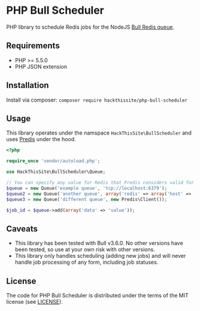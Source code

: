 # PHP Bull Scheduler
PHP library to schedule Redis jobs for the NodeJS [Bull Redis queue](https://github.com/OptimalBits/bull).

## Requirements
* PHP >= 5.5.0
* PHP JSON extension

## Installation
Install via composer:
`composer require hackthissite/php-bull-scheduler`

## Usage
This library operates under the namspace `HackThisSite\BullScheduler` and uses [Predis](https://github.com/nrk/predis) under the hood.
```php
<?php

require_once 'vendor/autoload.php';

use HackThisSite\BullScheduler\Queue;

// You can specify any value for Redis that Predis considers valid for the first parameter of Predis\Client
$queue = new Queue('example queue', 'tcp://localhost:6379');
$queue2 = new Queue('another queue', array('redis' => array('host' => 'localhost', 'port' => 6379)));
$queue3 = new Queue('different queue', new Predis\Client());

$job_id = $queue->add(array('data' => 'value'));
```

## Caveats
* This library has been tested with Bull v3.6.0. No other versions have been tested, so use at your own risk with other versions.
* This library only handles scheduling (adding new jobs) and will never handle job processing of any form, including job statuses.

## License
The code for PHP Bull Scheduler is distributed under the terms of the MIT license (see [LICENSE](LICENSE)).
